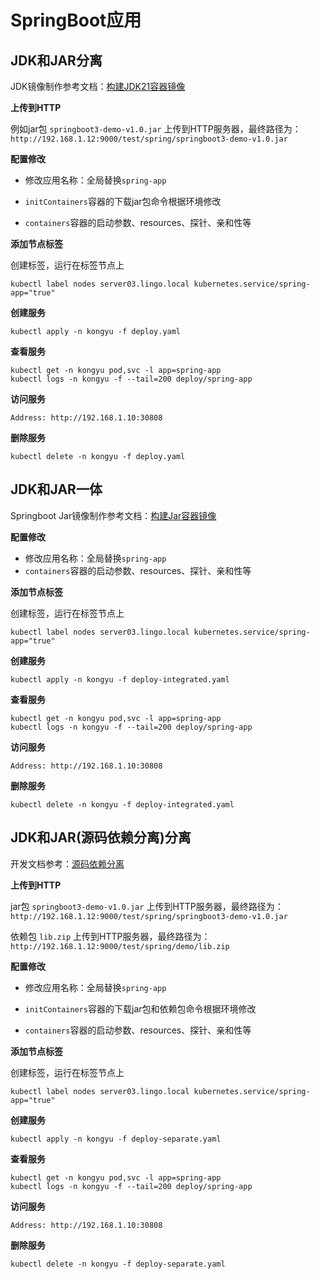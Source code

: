 # SpringBoot应用



## JDK和JAR分离

JDK镜像制作参考文档：[构建JDK21容器镜像](/work/docker/dockerfile/java/debian/jdk21/)

**上传到HTTP**

例如jar包 `springboot3-demo-v1.0.jar` 上传到HTTP服务器，最终路径为：`http://192.168.1.12:9000/test/spring/springboot3-demo-v1.0.jar`

**配置修改**

- 修改应用名称：全局替换`spring-app`
- `initContainers`容器的下载jar包命令根据环境修改

- `containers`容器的启动参数、resources、探针、亲和性等

**添加节点标签**

创建标签，运行在标签节点上

```
kubectl label nodes server03.lingo.local kubernetes.service/spring-app="true"
```

**创建服务**

```
kubectl apply -n kongyu -f deploy.yaml
```

**查看服务**

```
kubectl get -n kongyu pod,svc -l app=spring-app
kubectl logs -n kongyu -f --tail=200 deploy/spring-app
```

**访问服务**

```
Address: http://192.168.1.10:30808
```

**删除服务**

```
kubectl delete -n kongyu -f deploy.yaml
```



## JDK和JAR一体

Springboot Jar镜像制作参考文档：[构建Jar容器镜像](/work/docker/dockerfile/java/debian/application/jdk21-cmd/)

**配置修改**

- 修改应用名称：全局替换`spring-app`
- `containers`容器的启动参数、resources、探针、亲和性等

**添加节点标签**

创建标签，运行在标签节点上

```
kubectl label nodes server03.lingo.local kubernetes.service/spring-app="true"
```

**创建服务**

```
kubectl apply -n kongyu -f deploy-integrated.yaml
```

**查看服务**

```
kubectl get -n kongyu pod,svc -l app=spring-app
kubectl logs -n kongyu -f --tail=200 deploy/spring-app
```

**访问服务**

```
Address: http://192.168.1.10:30808
```

**删除服务**

```
kubectl delete -n kongyu -f deploy-integrated.yaml
```



## JDK和JAR(源码依赖分离)分离

开发文档参考：[源码依赖分离](https://kongyu666.github.io/dev/#/work/Ateng-Java/springboot3/doc/separate)

**上传到HTTP**

jar包 `springboot3-demo-v1.0.jar` 上传到HTTP服务器，最终路径为：`http://192.168.1.12:9000/test/spring/springboot3-demo-v1.0.jar`

依赖包 `lib.zip` 上传到HTTP服务器，最终路径为：`http://192.168.1.12:9000/test/spring/demo/lib.zip`

**配置修改**

- 修改应用名称：全局替换`spring-app`
- `initContainers`容器的下载jar包和依赖包命令根据环境修改

- `containers`容器的启动参数、resources、探针、亲和性等

**添加节点标签**

创建标签，运行在标签节点上

```
kubectl label nodes server03.lingo.local kubernetes.service/spring-app="true"
```

**创建服务**

```
kubectl apply -n kongyu -f deploy-separate.yaml
```

**查看服务**

```
kubectl get -n kongyu pod,svc -l app=spring-app
kubectl logs -n kongyu -f --tail=200 deploy/spring-app
```

**访问服务**

```
Address: http://192.168.1.10:30808
```

**删除服务**

```
kubectl delete -n kongyu -f deploy-separate.yaml
```



